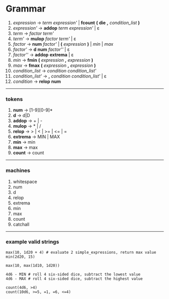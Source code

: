 # Grammar

1. _expression_ → _term_ _expression'_ | **fcount** **(** **die** **,** _condition_list_ **)**
2. _expression'_ → **addop** _term_ _expression'_ | ε
3. _term_ → _factor_ _term'_
4. _term'_ → **mulop** _factor_ _term'_ | ε
5. _factor_ → **num** _factor'_ | **(** _expression_ **)** | _min_ | _max_
6. _factor'_ → **d** **num** _factor''_ | ε
7. _factor''_ → **addop** **extrema** | ε
8. _min_ → **fmin** **(** _expression_ **,** _expression_ **)**
9. _max_ → **fmax** **(** _expression_ **,** _expression_ **)**
10. _condition_list_ → _condition_ _condition_list'_
11. _condition_list'_ → **,** _condition_ _condition_list'_ | ε
12. _condition_ → **relop** **num**
---

### tokens
1. **num** → \[1-9\]\[0-9\]*
2. **d** → d|D
3. **addop** → + | -
4. **mulop** → * | /
5. **relop** → > | < | >= | <= | =
6. **extrema** → MIN | MAX
7. **min** → min
8. **max** → max
9. **count** → count
---

### machines
1. whitespace
2. num
3. d
4. relop
5. extrema
6. min
7. max
8. count
9. catchall
---
### example valid strings

```
max(10, 1d20 + 4) # evaluate 2 simple_expressions, return max value
min(2d20, 15)

max(10, max(1d10, 1d20))

4d6 - MIN # roll 4 six-sided dice, subtract the lowest value
4d6 - MAX # roll 4 six-sided dice, subtract the highest value

count(4d6, >4)
count(10d6, >=5, =1, =6, <=4)
```

